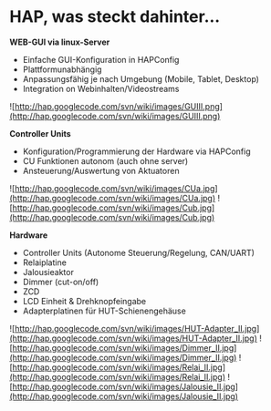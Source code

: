 # HAP, was steckt dahinter... #

**WEB-GUI via linux-Server**
  * Einfache GUI-Konfiguration in HAPConfig
  * Plattformunabhängig
  * Anpassungsfähig je nach Umgebung (Mobile, Tablet, Desktop)
  * Integration on Webinhalten/Videostreams

![http://hap.googlecode.com/svn/wiki/images/GUIII.png](http://hap.googlecode.com/svn/wiki/images/GUIII.png)

**Controller Units**
  * Konfiguration/Programmierung der Hardware via HAPConfig
  * CU Funktionen autonom (auch ohne server)
  * Ansteuerung/Auswertung von Aktuatoren

![http://hap.googlecode.com/svn/wiki/images/CUa.jpg](http://hap.googlecode.com/svn/wiki/images/CUa.jpg)
![http://hap.googlecode.com/svn/wiki/images/Cub.jpg](http://hap.googlecode.com/svn/wiki/images/Cub.jpg)

**Hardware**
  * Controller Units (Autonome Steuerung/Regelung, CAN/UART)
  * Relaiplatine
  * Jalousieaktor
  * Dimmer (cut-on/off)
  * ZCD
  * LCD Einheit & Drehknopfeingabe
  * Adapterplatinen für HUT-Schienengehäuse

![http://hap.googlecode.com/svn/wiki/images/HUT-Adapter_II.jpg](http://hap.googlecode.com/svn/wiki/images/HUT-Adapter_II.jpg)
![http://hap.googlecode.com/svn/wiki/images/Dimmer_II.jpg](http://hap.googlecode.com/svn/wiki/images/Dimmer_II.jpg)
![http://hap.googlecode.com/svn/wiki/images/Relai_II.jpg](http://hap.googlecode.com/svn/wiki/images/Relai_II.jpg)
![http://hap.googlecode.com/svn/wiki/images/Jalousie_II.jpg](http://hap.googlecode.com/svn/wiki/images/Jalousie_II.jpg)